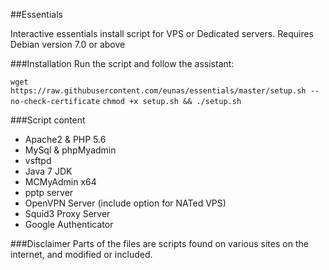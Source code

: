 ##Essentials

Interactive essentials install script for VPS or Dedicated servers.
Requires Debian version 7.0 or above

###Installation
Run the script and follow the assistant:

`wget https://raw.githubusercontent.com/eunas/essentials/master/setup.sh --no-check-certificate`
`chmod +x setup.sh && ./setup.sh`

###Script content
* Apache2 & PHP 5.6
* MySql & phpMyadmin
* vsftpd
* Java 7 JDK
* MCMyAdmin x64
* pptp server
* OpenVPN Server (include option for NATed VPS)
* Squid3 Proxy Server
* Google Authenticator

###Disclaimer
Parts of the files are scripts found on various sites on the internet, and modified or included.